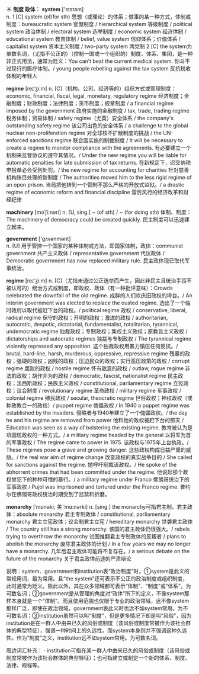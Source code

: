 ☀ <span class="category">**制度 政体：**</span>
<span class="vocabulary">**system**</span> ['sɪstəm]  
<span class="definition">n. 1 [C] system (of/for sth) 思想（或理论）的体系；做事的某一种方式，体制或制度：</span>bureaucratic system 官僚制度 / hierarchical system 等级制度 / political system 政治体制 / electoral system 选举制度 / economic system 经济体制 / educational system 教育体制 / belief, value system 信仰体系；价值体系 / capitalist system 资本主义制度 / two-party system 两党制 <span class="definition">2 [C] the system为单数名词，（尤指不公正的）（控制一国或一个组织的）制度、体系、集团，是一种非正式用法，通常为贬义：</span>You can’t beat the current medical system. 你斗不过现行的医疗体制。/ young people rebelling against the tax system 反抗税收体制的年轻人
           
<span class="vocabulary">**regime**</span> [reɪˈʒi:m]
<span class="definition">n. [C]（机构、公司、经济等的）组织方式或管理制度：</span>economic, financial, fiscal, legal, monetary, regulatory regime 经济制度；金融制度；财政制度；法律制度；货币制度；规章制度 / a financial regime imposed by the government 政府实施的金融制度 / tax, trade, trading regime 税务体制；贸易体制 / safety regime（尤英）安全体系 / the company's outstanding safety regime 该公司出色的安全体系 / a challenge to the global nuclear non-proliferation regime 对全球核不扩散制度的挑战 / the UN-enforced sanctions regime 联合国实施的制裁制度 / It will be necessary to create a regime to monitor compliance with the agreements. 有必要建立一个机制来监督协议的遵守其情况。/ Under the new regime you will be liable for automatic penalties for late submission of tax returns. 在新规定下，迟交纳税申报单必会受到处罚。/ the new regime for accounting for charities 针对慈善机构账目处理的新制度 / The authorities moved him to the less rigid regime of an open prison. 当局把他转到一个管制不那么严格的开放式监狱。/ a drastic regime of economic reform and financial discipline 雷厉风行的经济改革和财经纪律
           
<span class="vocabulary">**machinery**</span> [məˈʃi:nəri]
<span class="definition">n. [U, sing.] ~ (of sth) / ~ (for doing sth) 体制、制度：</span>The machinery of democracy could be created quickly. 民主制度可以迅速建立起来。

<span class="vocabulary">**government**</span> ['ɡʌvənmənt]  
<span class="definition">n. [U] 用于管控一个国家的某种体制或方法，即国家体制，政体：</span>communist government 共产主义政体 / representative government 代议政体 / Democratic government has now replaced military rule. 民主政体现已取代军事统治。
           
<span class="vocabulary">**regime**</span> [reɪˈʒi:m]
<span class="definition">n. [C]（尤指未通过公正选举而产生，因此非民主且统治手段不被认可的）统治方式或制度，即政权、政体（有一种批评意味）：</span>Crowds celebrated the downfall of the old regime. 成群的人们欢庆旧政权的垮台。/ An interim government was elected to replace the ousted regime. 选出了一个临时政府以取代被赶下台的政权。/ political regime 政权 / conservative, liberal, radical regime 保守的政权；开明的政权；激进的政权 / authoritarian, autocratic, despotic, dictatorial, fundamentalist, totalitarian, tyrannical, undemocratic regime 独裁政权；专制政权；集权主义政权；原教旨主义政权 / dictatorships and autocratic regimes 独裁与专制政权 / The tyrannical regime violently repressed any opposition. 这个独裁政权用暴力镇压任何反抗。/ brutal, hard-line, harsh, murderous, oppressive, repressive regime 残暴的政权；强硬的政权；凶残的政权；压迫民众的政权；实行高压政策的政权 / corrupt regime 腐败的政权 / hostile regime 怀有敌意的政权 / outlaw, rogue regime 非法的政权；胡作非为的政权 / democratic, fascist, nationalist regime 民主政权；法西斯政权；民族主义政权 / constitutional, parliamentary regime 立宪政权；议会制度 / revolutionary regime 革命政权 / military regime 军事政权 / colonial regime 殖民政权 / secular, theocratic regime 世俗政权；神权政权（或称政教合一的政权）/ puppet regime 傀儡政权 / In 1940 a puppet regime was established by the invaders. 侵略者与1940年建立了一个傀儡政权。/ the day he and his regime are removed from power 他和他的政权被赶下台的那天 / Education was seen as a way of bolstering the existing regime. 教育被认为是巩固现政权的一种方式。/ a military regime headed by the general 以将军为首的军事政权 / The regime came to power in 1975. 该政权与1975年上台执政。/ These regimes pose a grave and growing danger. 这些政权构成日益严重的威胁。/ the real war aim of regime change 改变政权的真实战争目的 / She called for sanctions against the regime. 她呼吁制裁该政权。/ He spoke of the abhorrent crimes that had been committed under the regime. 他说起那个政权曾犯下的种种可憎的暴行。/ a military regime under Franco 佛朗哥统治下的军事政权 / Pujol was imprisoned and tortured under the Franco regime. 普约尔在佛朗哥政权统治时期受到了监禁和折磨。
           
<span class="vocabulary">**monarchy**</span> [ˈmɒnəki; 美 ˈmɑ:nərki]
<span class="definition">n. [sing.] the monarchy可指君主制、君主政体：</span>absolute monarchy 君主专制政体 / constitutional, parliamentary monarchy 君主立宪政体；议会制君主立宪 / hereditary monarchy 世袭君主政体 / The country still has a strong monarchy. 该国的君主政体仍很强大。/ rebels trying to overthrow the monarchy 试图推翻君主专制政体的反叛者 / plans to abolish the monarchy 废除君主政体的计划 / In a few years we may no longer have a monarchy. 几年后君主政体可能将不复存在。/ a serious debate on the future of the monarchy 关于君主政体前途的严肃辩论

说明：system、government和institution表“政治制度”时，①system是此义的常规用词，最为常用。且“the system”还可表示不公正的政治制度或组织制度，此时通常为贬义。除此以外，其在众多领域都可表示“体制”、“制度”或“体系”。为可数名词；②government是从管理的角度对“政体”所下的定义，不像system那样本身就是一个“体制”。而且使用范围也仅限于专业的政治领域，远不像system那样广泛，即使在政治领域，government表此义时也远不如system常用。为不可数名词；③institution虽然可以叫“制度”，但是更多情况下却是叫“风俗”，因为institution是在一群人中由来已久的风俗或制度（该风俗或制度常被作为该社会群体的典型特征），强调一种时间上的久远性。而system本身则并不强调这种久远性。作为“制度”之义，institution远不如system常用。为可数名词。

周边词汇补充：
· institution可指在某一群人中由来已久的风俗或制度（该风俗或制度常被作为该社会群体的典型特征）；也可指建立或制定一个新的体系、制度、法律、规程等。


